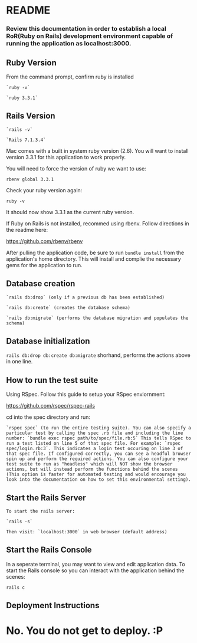 # README

### Review this documentation in order to establish a local RoR(Ruby on Rails) development environment capable of running the application as localhost:3000.

## Ruby Version

  From the command prompt, confirm ruby is installed
  
    `ruby -v`

    `ruby 3.3.1`

## Rails Version
  
    `rails -v`

    `Rails 7.1.3.4`

Mac comes with a built in system ruby version (2.6). You will want to install version 3.3.1 for this application to work properly.

You will need to force the version of ruby we want to use:

  `rbenv global 3.3.1`

Check your ruby version again:

  `ruby -v`
  
It should now show 3.3.1 as the current ruby version.

If Ruby on Rails is not installed, recommed using rbenv. Follow directions in the readme here:
  
  https://github.com/rbenv/rbenv

After pulling the application code, be sure to run `bundle install` from the application's home directory. This will install and complie the necessary gems for the application to run.

## Database creation

    `rails db:drop` (only if a previous db has been established)
  
    `rails db:create` (creates the database schema)
  
    `rails db:migrate` (performs the database migration and populates the schema)

## Database initialization
  
  `rails db:drop db:create db:migrate` shorhand, performs the actions above in one line.

## How to run the test suite

  Using RSpec. Follow this guide to setup your RSpec enviornment:

  https://github.com/rspec/rspec-rails

  cd into the spec directory and run:
  
    `rspec spec` (to run the entire testing suite). You can also specify a particular test by calling the spec .rb file and including the line number: `bundle exec rspec path/to/spec/file.rb:5` This tells RSpec to run a test listed on line 5 of that spec file. For example: `rspec spec/login.rb:3`. This indicates a login test occuring on line 3 of that spec file. If configured correctly, you can see a headful browser spin up and perform the required actions. You can also configure your test suite to run as "headless" which will NOT show the browser actions, but will instead perform the functions behind the scenes (This option is faster for automated testing and would encourage you look into the documentation on how to set this environmental setting).


## Start the Rails Server
  
    To start the rails server:

    `rails -s`

    Then visit: `localhost:3000` in web browser (default address)

## Start the Rails Console

  In a seperate terminal, you may want to view and edit application data. To start the Rails console so you can interact with the application behind the scenes:

  `rails c`

## Deployment Instructions

  # No. You do not get to deploy. :P
